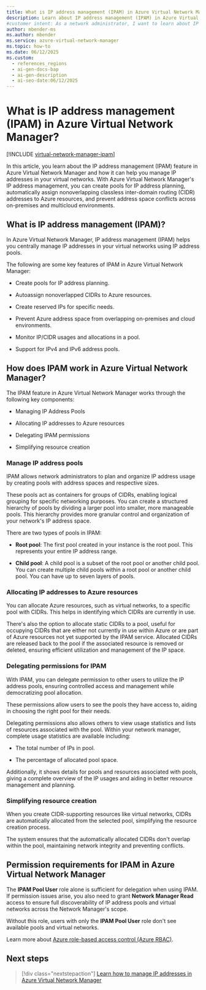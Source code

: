 ```yaml
---
title: What is IP address management (IPAM) in Azure Virtual Network Manager?
description: Learn about IP address management (IPAM) in Azure Virtual Network Manager to efficiently manage IP addresses in your virtual networks.
#customer intent: As a network administrator, I want to learn about IP address management in Azure Virtual Network Manager so that I can efficiently manage IP addresses in my virtual networks.  
author: mbender-ms
ms.author: mbender
ms.service: azure-virtual-network-manager
ms.topic: how-to
ms.date: 06/12/2025
ms.custom:
  - references_regions
  - ai-gen-docs-bap
  - ai-gen-description
  - ai-seo-date:06/12/2025
---
```


# What is IP address management (IPAM) in Azure Virtual Network Manager?

[!INCLUDE [virtual-network-manager-ipam](../../includes/virtual-network-manager-ipam.md)]

In this article, you learn about the IP address management (IPAM) feature in Azure Virtual Network Manager and how it can help you manage IP addresses in your virtual networks. With Azure Virtual Network Manager's IP address management, you can create pools for IP address planning, automatically assign nonoverlapping classless inter-domain routing (CIDR) addresses to Azure resources, and prevent address space conflicts across on-premises and multicloud environments.

## What is IP address management (IPAM)?

In Azure Virtual Network Manager, IP address management (IPAM) helps you centrally manage IP addresses in your virtual networks using IP address pools.

The following are some key features of IPAM in Azure Virtual Network Manager:

- Create pools for IP address planning.

- Autoassign nonoverlapped CIDRs to Azure resources.

- Create reserved IPs for specific needs.

- Prevent Azure address space from overlapping on-premises and cloud environments.

- Monitor IP/CIDR usages and allocations in a pool.

- Support for IPv4 and IPv6 address pools.

## How does IPAM work in Azure Virtual Network Manager?

The IPAM feature in Azure Virtual Network Manager works through the following key components:

- Managing IP Address Pools

- Allocating IP addresses to Azure resources

- Delegating IPAM permissions

- Simplifying resource creation

### Manage IP address pools

IPAM allows network administrators to plan and organize IP address usage by creating pools with address spaces and respective sizes.

These pools act as containers for groups of CIDRs, enabling logical grouping for specific networking purposes. You can create a structured hierarchy of pools by dividing a larger pool into smaller, more manageable pools. This hierarchy provides more granular control and organization of your network's IP address space.

There are two types of pools in IPAM:

- **Root pool**: The first pool created in your instance is the root pool. This represents your entire IP address range.

- **Child pool**: A child pool is a subset of the root pool or another child pool. You can create multiple child pools within a root pool or another child pool. You can have up to seven layers of pools.

### Allocating IP addresses to Azure resources

You can allocate Azure resources, such as virtual networks, to a specific pool with CIDRs. This helps in identifying which CIDRs are currently in use.

There's also the option to allocate static CIDRs to a pool, useful for occupying CIDRs that are either not currently in use within Azure or are part of Azure resources not yet supported by the IPAM service. Allocated CIDRs are released back to the pool if the associated resource is removed or deleted, ensuring efficient utilization and management of the IP space.

### Delegating permissions for IPAM

With IPAM, you can delegate permission to other users to utilize the IP address pools, ensuring controlled access and management while democratizing pool allocation.

These permissions allow users to see the pools they have access to, aiding in choosing the right pool for their needs.

Delegating permissions also allows others to view usage statistics and lists of resources associated with the pool. Within your network manager, complete usage statistics are available including:

- The total number of IPs in pool.

- The percentage of allocated pool space.

Additionally, it shows details for pools and resources associated with pools, giving a complete overview of the IP usages and aiding in better resource management and planning.

### Simplifying resource creation

When you create CIDR-supporting resources like virtual networks, CIDRs are automatically allocated from the selected pool, simplifying the resource creation process.

The system ensures that the automatically allocated CIDRs don't overlap within the pool, maintaining network integrity and preventing conflicts.

## Permission requirements for IPAM in Azure Virtual Network Manager

The **IPAM Pool User** role alone is sufficient for delegation when using IPAM. If permission issues arise, you also need to grant **Network Manager Read** access to ensure full discoverability of IP address pools and virtual networks across the Network Manager's scope.

Without this role, users with only the **IPAM Pool User** role don't see available pools and virtual networks.

Learn more about [Azure role-based access control (Azure RBAC)](../role-based-access-control/overview.md).

## Next steps

> [!div class="nextstepaction"]
> [Learn how to manage IP addresses in Azure Virtual Network Manager](./how-to-manage-ip-addresses-network-manager.md)